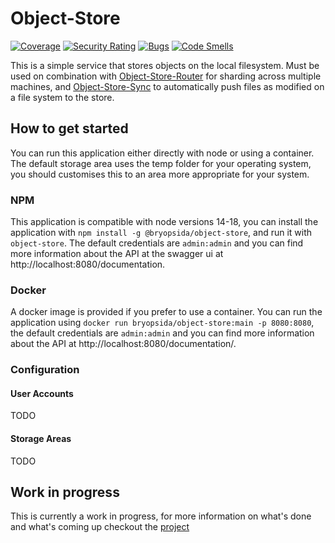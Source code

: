 # Object-Store
[![Coverage](https://sonarcloud.io/api/project_badges/measure?project=curium-rocks_object-store&metric=coverage)](https://sonarcloud.io/summary/new_code?id=curium-rocks_object-store) [![Security Rating](https://sonarcloud.io/api/project_badges/measure?project=curium-rocks_object-store&metric=security_rating)](https://sonarcloud.io/summary/new_code?id=curium-rocks_object-store) [![Bugs](https://sonarcloud.io/api/project_badges/measure?project=curium-rocks_object-store&metric=bugs)](https://sonarcloud.io/summary/new_code?id=curium-rocks_object-store) [![Code Smells](https://sonarcloud.io/api/project_badges/measure?project=curium-rocks_object-store&metric=code_smells)](https://sonarcloud.io/summary/new_code?id=curium-rocks_object-store)

This is a simple service that stores objects on the local filesystem. Must be used on combination with [Object-Store-Router](https://github.com/curium-rocks/object-store-router) for sharding across multiple machines, and [Object-Store-Sync](https://github.com/curium-rocks/object-store-sync) to automatically push files as modified on a file system to the store.

## How to get started
You can run this application either directly with node or using a container. The default storage area uses the temp folder for your operating system, you should customises this to an area more appropriate for your system.
### NPM
This application is compatible with node versions 14-18, you can install the application with `npm install -g @bryopsida/object-store`, and run it with `object-store`. The default credentials are `admin:admin` and you can find more information about the API at the swagger ui at http://localhost:8080/documentation.

### Docker
A docker image is provided if you prefer to use a container. You can run the application using `docker run bryopsida/object-store:main -p 8080:8080`, the default credentials are `admin:admin` and you can find more information about the API at http://localhost:8080/documentation/.

### Configuration
#### User Accounts
TODO
#### Storage Areas
TODO
## Work in progress
This is currently a work in progress, for more information on what's done and what's coming up checkout the [project](https://github.com/users/curium-rocks/projects/2/views/2) 
